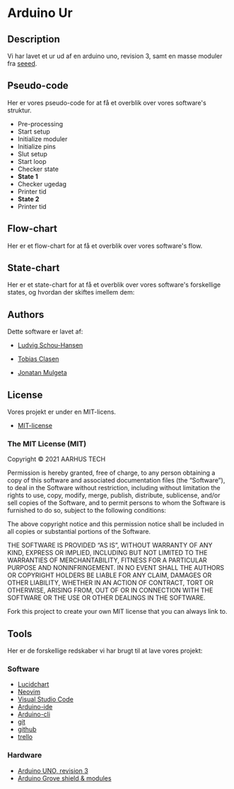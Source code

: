 # Arduino Ur

## Description
Vi har lavet et ur ud af en arduino uno, revision 3, samt en masse moduler fra [seeed](https://www.seeedstudio.com).

## Pseudo-code
Her er vores pseudo-code for at få et overblik over vores software's struktur.

* Pre-processing
* Start setup
* Initialize moduler
* Initialize pins
* Slut setup
* Start loop
* Checker state
* **State 1**
* Checker ugedag
* Printer tid
* **State 2**
* Printer tid

## Flow-chart
Her er et flow-chart for at få et overblik over vores software's flow.

## State-chart
Her er et state-chart for at få et overblik over vores software's forskellige states,  og hvordan der skiftes imellem dem:

## Authors
Dette software er lavet af:

* [Ludvig Schou-Hansen](https://github.com/LAHVIG)

* [Tobias Clasen](https://github.com/sandalbanditten)

* [Jonatan Mulgeta](https://github.com/sandalbanditten)

## License
Vores projekt er under en MIT-licens.

* [MIT-license](https://mit-license.org)

### The MIT License (MIT)

Copyright © 2021 AARHUS TECH

Permission is hereby granted, free of charge, to any person obtaining a copy of this software and associated documentation files (the “Software”), to deal in the Software without restriction, including without limitation the rights to use, copy, modify, merge, publish, distribute, sublicense, and/or sell copies of the Software, and to permit persons to whom the Software is furnished to do so, subject to the following conditions:

The above copyright notice and this permission notice shall be included in all copies or substantial portions of the Software.

THE SOFTWARE IS PROVIDED “AS IS”, WITHOUT WARRANTY OF ANY KIND, EXPRESS OR IMPLIED, INCLUDING BUT NOT LIMITED TO THE WARRANTIES OF MERCHANTABILITY, FITNESS FOR A PARTICULAR PURPOSE AND NONINFRINGEMENT.
IN NO EVENT SHALL THE AUTHORS OR COPYRIGHT HOLDERS BE LIABLE FOR ANY CLAIM, DAMAGES OR OTHER LIABILITY, WHETHER IN AN ACTION OF CONTRACT, TORT OR OTHERWISE, ARISING FROM, OUT OF OR IN CONNECTION WITH THE SOFTWARE OR THE USE OR OTHER DEALINGS IN THE SOFTWARE.

Fork this project to create your own MIT license that you can always link to.

## Tools
Her er de forskellige redskaber vi har brugt til at lave vores projekt:

### Software
* [Lucidchart](https://lucid.app)
* [Neovim](https://neovim.io)
* [Visual Studio Code](https://code.visualstudio.com)
* [Arduino-ide](https://www.arduino.cc/en/guide/windows)
* [Arduino-cli](https://arduino.github.io/arduino-cli)
* [git](https://git-scm.com)
* [github](https://github.com)
* [trello](https://trello.com)

### Hardware
 * [Arduino UNO, revision 3](https://www.arduino.cc/en/Main/arduinoBoardUno&gt)
 * [Arduino Grove shield & modules](https://www.seeedstudio.com/category/Grove-c-1003.html)

